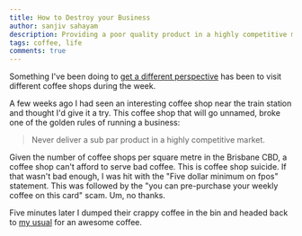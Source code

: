 ```yaml
---
title: How to Destroy your Business
author: sanjiv sahayam
description: Providing a poor quality product in a highly competitive market and having annoying restrictions will lead to your customers going elsewhere. 
tags: coffee, life
comments: true
---
```


Something I've been doing to [get a different perspective](http://sanj.ink/posts/2015-04-26-get-a-different-perspective.html) has been to visit different coffee shops during the week.

A few weeks ago I had seen an interesting coffee shop near the train station and thought I'd give it a try. This coffee shop that will go unnamed, broke one of the golden rules of running a business:

> Never deliver a sub par product in a highly competitive market.

Given the number of coffee shops per square metre in the Brisbane CBD, a coffee shop can't afford to serve bad coffee. This is coffee shop suicide. If that wasn't bad enough, I was hit with the "Five dollar minimum on fpos" statement. This was followed by the "you can pre-purchase your weekly coffee on this card" scam. Um, no thanks.

Five minutes later I dumped their crappy coffee in the bin and headed back to [my usual](https://www.facebook.com/coffeeanthology) for an awesome coffee.